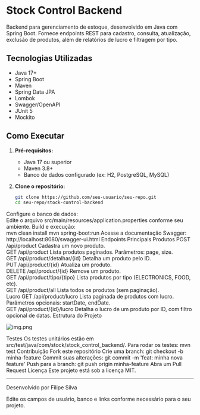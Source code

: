 # Stock Control Backend

Backend para gerenciamento de estoque, desenvolvido em Java com Spring Boot. Fornece endpoints REST para cadastro, consulta, atualização, exclusão de produtos, além de relatórios de lucro e filtragem por tipo.

## Tecnologias Utilizadas

- Java 17+
- Spring Boot
- Maven
- Spring Data JPA
- Lombok
- Swagger/OpenAPI
- JUnit 5
- Mockito

## Como Executar

1. **Pré-requisitos:**
    - Java 17 ou superior
    - Maven 3.8+
    - Banco de dados configurado (ex: H2, PostgreSQL, MySQL)

2. **Clone o repositório:**
   ```bash
   git clone https://github.com/seu-usuario/seu-repo.git
   cd seu-repo/stock-control-backend

Configure o banco de dados:  
Edite o arquivo src/main/resources/application.properties conforme seu ambiente.
Build e execução:  
mvn clean install
mvn spring-boot:run
Acesse a documentação Swagger:  
http://localhost:8080/swagger-ui.html
Endpoints Principais
Produtos
POST /api/product Cadastra um novo produto.  
GET /api/product Lista produtos paginados. Parâmetros: page, size.  
GET /api/product/detalhar/{id} Detalha um produto pelo ID.  
PUT /api/product/{id} Atualiza um produto.  
DELETE /api/product/{id} Remove um produto.  
GET /api/product/tipo/{tipo} Lista produtos por tipo (ELECTRONICS, FOOD, etc).  
GET /api/product/all Lista todos os produtos (sem paginação).  
Lucro
GET /api/product/lucro Lista paginada de produtos com lucro. Parâmetros opcionais: startDate, endDate.  
GET /api/product/{id}/lucro Detalha o lucro de um produto por ID, com filtro opcional de datas.
Estrutura do Projeto

![img.png](img.png)

Testes
Os testes unitários estão em src/test/java/com/stock/stock_control_backend/.
Para rodar os testes:
mvn test
Contribuição
Fork este repositório
Crie uma branch: git checkout -b minha-feature
Commit suas alterações: git commit -m 'feat: minha nova feature'
Push para a branch: git push origin minha-feature
Abra um Pull Request
Licença
Este projeto está sob a licença MIT.  <hr></hr> Desenvolvido por Filipe Silva

Edite os campos de usuário, banco e links conforme necessário para o seu projeto.